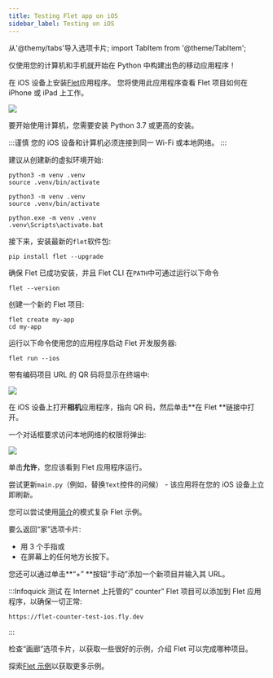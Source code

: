 ```yaml
---
title: Testing Flet app on iOS
sidebar_label: Testing on iOS
---
```


从'@themy/tabs'导入选项卡片;
import TabItem from '@theme/TabItem';

仅使用您的计算机和手机就开始在 Python 中构建出色的移动应用程序！

在 iOS 设备上安装[Flet](https://apps.apple.com/app/flet/id1624979699)应用程序。 您将使用此应用程序查看 Flet 项目如何在 iPhone 或 iPad 上工作。

<a href="https://apps.apple.com/app/flet/id1624979699" target="_blank"><img src="/website/img/docs/getting-started/testing-on-ios/qr-code.jpg" className="screenshot-30" /></a>

要开始使用计算机，您需要安装 Python 3.7 或更高的安装。

:::谨慎
您的 iOS 设备和计算机必须连接到同一 Wi-Fi 或本地网络。
:::

建议从创建新的虚拟环境开始:

<Tabs groupId="language">
  <TabItem value="macOS" label="macOS" default>

```
python3 -m venv .venv
source .venv/bin/activate
```

  </TabItem>
  <TabItem value="Linux" label="Linux">

```
python3 -m venv .venv
source .venv/bin/activate
```

  </TabItem>
  <TabItem value="Windows" label="Windows">

```
python.exe -m venv .venv
.venv\Scripts\activate.bat
```

  </TabItem>
</Tabs>

接下来，安装最新的`flet`软件包:

```
pip install flet --upgrade
```

确保 Flet 已成功安装，并且 Flet CLI 在`PATH`中可通过运行以下命令

```
flet --version
```

创建一个新的 Flet 项目:

```
flet create my-app
cd my-app
```

运行以下命令使用您的应用程序启动 Flet 开发服务器:

```
flet run --ios
```

带有编码项目 URL 的 QR 码将显示在终端中:

<img src="/website/img/docs/getting-started/testing-on-ios/app-qr-code.png" className="screenshot-30 screenshot-rounded" />

在 iOS 设备上打开**相机**应用程序，指向 QR 码，然后单击**在 Flet **链接中打开。

一个对话框要求访问本地网络的权限将弹出:

<img src="/website/img/docs/getting-started/testing-on-ios/flet-local-network.png" className="screenshot-30 screenshot-rounded" />

单击**允许**，您应该看到 Flet 应用程序运行。

尝试更新`main.py`（例如，替换`Text`控件的问候） - 该应用将在您的 iOS 设备上立即刷新。

您可以尝试使用[简介](/docs/#flet-app-example)的模式复杂 Flet 示例。

要么返回“家”选项卡片:

- 用 3 个手指或
- 在屏幕上的任何地方长按下。

您还可以通过单击**“+” **按钮“手动”添加一个新项目并输入其 URL。

:::Infoquick 测试
在 Internet 上托管的“ counter” Flet 项目可以添加到 Flet 应用程序，以确保一切正常:

```
https://flet-counter-test-ios.fly.dev
```

:::

检查“画廊”选项卡片，以获取一些很好的示例，介绍 Flet 可以完成哪种项目。

探索[Flet 示例](https://github.com/flet-dev/examples/tree/main/python)以获取更多示例。
